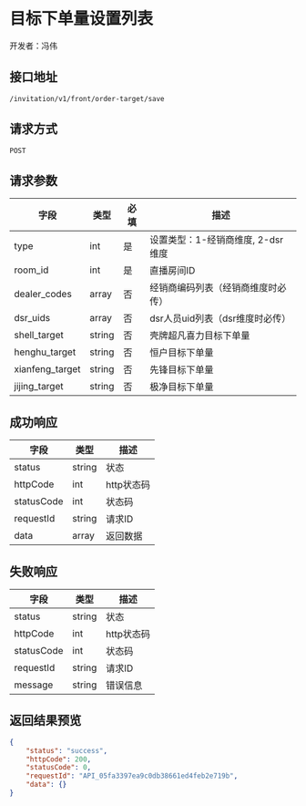 # 目标下单量设置列表

开发者：冯伟

## 接口地址

`/invitation/v1/front/order-target/save`

## 请求方式

`POST`

## 请求参数

| 字段 | 类型   | 必填 | 描述     |
| ---- | ------ | ---- | -------- |
| type   | int    | 是   | 设置类型：1-经销商维度, 2-dsr维度   |
| room_id   | int    | 是   | 直播房间ID   |
| dealer_codes   | array    | 否   | 经销商编码列表（经销商维度时必传）   |
| dsr_uids   | array    | 否   | dsr人员uid列表（dsr维度时必传）   |
| shell_target | string | 否   | 壳牌超凡喜力目标下单量 |
| henghu_target | string | 否   | 恒户目标下单量 |
| xianfeng_target | string | 否   | 先锋目标下单量 |
| jijing_target | string | 否   | 极净目标下单量 |

## 成功响应

| 字段       | 类型    | 描述        |
| ---------- | ------- | ----------- |
| status    | string  | 状态    |
| httpCode     | int  | http状态码    |
| statusCode | int  | 状态码 |
| requestId | string  | 请求ID |
| data  | array  | 返回数据      |

## 失败响应

| 字段       | 类型    | 描述        |
| ---------- | ------- | ----------- |
| status    | string  | 状态    |
| httpCode     | int  | http状态码    |
| statusCode | int  | 状态码 |
| requestId | string  | 请求ID |
| message  | string  | 错误信息      |

## 返回结果预览

```json
{
    "status": "success",
    "httpCode": 200,
    "statusCode": 0,
    "requestId": "API_05fa3397ea9c0db38661ed4feb2e719b",
    "data": {}
}
```